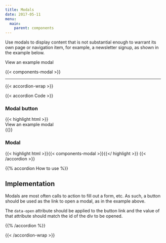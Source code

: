 ```yaml
---
title: Modals
date: 2017-05-11
menu:
  main:
    parent: components
---
```


Use modals to display content that is not substantial enough to warrant its own page or navigation item, for example, a newsletter signup, as shown in the example below.

<div>
  <a data-open="example-modal" class="button full-width">
    <div class="valign">
      <div class="button-label valign-cell">View an example modal</div>
    </div>
  </a>
</div>

{{< components-modal >}}

---

{{< accordion-wrap >}}

{{< accordion Code >}}

<h3>Modal button</h3>
{{< highlight html >}}<div>
  <a data-open="example-modal" class="button full-width">
    <div class="valign">
      <div class="button-label valign-cell">View an example modal</div>
    </div>
  </a>
</div>{{</ highlight >}}

<h3>Modal</h3>

  {{< highlight html >}}{{< components-modal >}}{{</ highlight >}}
{{< /accordion >}}

{{% accordion How to use %}}
## Implementation
Modals are most often calls to action to fill out a form, etc. As such, a button should be used as the link to open a modal, as in the example above.

The `data-open` attribute should be applied to the button link and the value of that attribute should match the id of the div to be opened.

{{% /accordion %}}


{{< /accordion-wrap >}}
